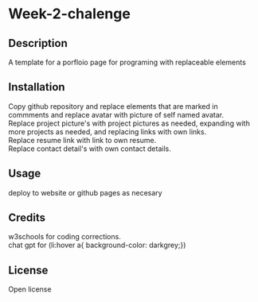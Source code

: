 # Week-2-chalenge

## Description
A template for a porfloio page for programing with replaceable elements

## Installation
Copy github repository and replace elements that are marked in commments and replace avatar with picture of self named avatar. \
Replace project picture's with project pictures as needed, expanding with more projects as needed, and replacing links with own links. \
Replace resume link with link to own resume. \
Replace contact detail's with own contact details.

## Usage
deploy to website or github pages as necesary

## Credits
w3schools for coding corrections. \
chat gpt for (li:hover a{ background-color: darkgrey;})

## License
Open license
